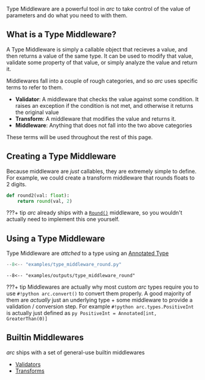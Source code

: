 Type Middleware are a powerful tool in *arc* to take control of the value of parameters and do what you need to with them.

## What is a Type Middleware?
A Type Middleware is simply a callable object that recieves a value, and then returns a value of the same
type. It can be used to modify that value, validate some property of that value, or simply analyze the value and return it.

Middlewares fall into a couple of rough categories, and so *arc* uses specific terms to refer to them.

- **Validator**: A middleware that checks the value against some condition. It raises an exception if the condition is not met, and otherwise it returns the original value
- **Transform**: A middleware that modifies the value and returns it.
- **Middleware**: Anything that does not fall into the two above categories

These terms will be used throughout the rest of this page.

## Creating a Type Middleware
Because middleware are *just* callables, they are extremely simple to define.
For example, we could create a transform middleware that rounds floats to 2 digits.

```py
def round2(val: float):
    return round(val, 2)
```

???+ tip
    *arc* already ships with a [`Round()`](../reference/types/transforms.md#arc.types.transforms.numbers.Round)
    middleware, so you wouldn't actually need to implement this one yourself.

## Using a Type Middleware

Type Middleware are *attched* to a type using an [Annotated Type](https://docs.python.org/3.9/library/typing.html#typing.Annotated)

```py title="examples/type_middleware_round.py"
--8<-- "examples/type_middleware_round.py"
```

```console
--8<-- "examples/outputs/type_middleware_round"
```

???+ tip
    Middlewares are actually why most custom *arc* types require you to use `#!python arc.convert()` to
    convert them properly. A good majority of them are *actually* just an underlying type + some middleware to provide a validation / conversion step. For example `#!python arc.types.PositiveInt` is actually just defined as
    ```py
    PositiveInt = Annotated[int, GreaterThan(0)]
    ```

## Builtin Middlewares
*arc* ships with a set of general-use builtin middlewares

- [Validators](../../reference/types/validators.md)
- [Transforms](../../reference/types/transforms.md)
